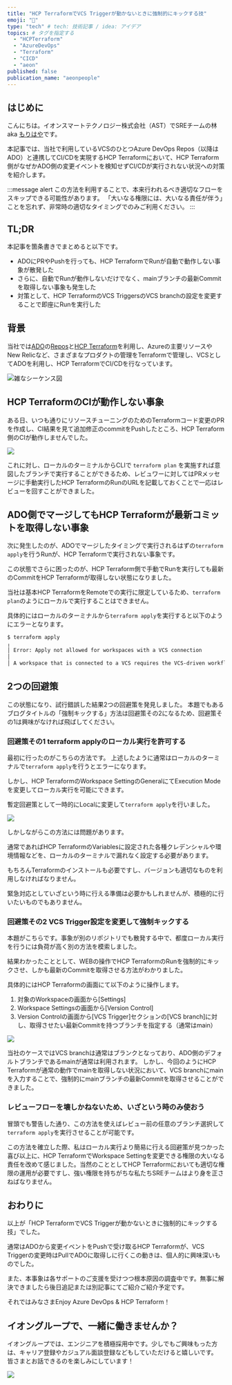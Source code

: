 ```yaml
---
title: "HCP TerraformでVCS Triggerが動かないときに強制的にキックする技"
emoji: "🦵"
type: "tech" # tech: 技術記事 / idea: アイデア
topics: # タグを指定する
  - "HCPTerraform"
  - "AzureDevOps"
  - "Terraform"
  - "CICD"
  - "aeon"
published: false
publication_name: "aeonpeople"
---
```


## はじめに

こんにちは。イオンスマートテクノロジー株式会社（AST）でSREチームの林 aka [もりはや](https://twitter.com/morihaya55)です。

本記事では、当社で利用しているVCSのひとつAzure DevOps Repos（以降はADO）と連携してCI/CDを実現するHCP Terraformにおいて、HCP Terraform側がなぜかADO側の変更イベントを検知せずCI/CDが実行されない状況への対策を紹介します。

:::message alert
この方法を利用することで、本来行われるべき適切なフローをスキップできる可能性があります。
「大いなる権限には、大いなる責任が伴う」ことを忘れず、非常時の適切なタイミングでのみご利用ください。
:::

## TL;DR

本記事を箇条書きでまとめると以下です。

- ADOにPRやPushを行っても、HCP TerraformでRunが自動で動作しない事象が散発した
- さらに、自動でRunが動作しないだけでなく、mainブランチの最新Commitを取得しない事象も発生した
- 対策として、HCP TerraformのVCS TriggersのVCS branchの設定を変更することで即座にRunを実行した


## 背景

当社では[ADO](https://azure.microsoft.com/ja-jp/products/devops/)の[Repos](https://azure.microsoft.com/ja-jp/products/devops/repos/)と[HCP Terraform](https://developer.hashicorp.com/terraform)を利用し、Azureの主要リソースやNew Relicなど、さまざまなプロダクトの管理をTerraformで管理し、VCSとしてADOを利用し、HCP TerraformでCI/CDを行なっています。

![雑なシーケンス図](/images/morihaya-20241107-hcp-terraform-force-run/2024-11-07-01-40-29.png)

## HCP TerraformのCIが動作しない事象

ある日、いつも通りにリソースチューニングのためのTerraformコード変更のPRを作成し、CI結果を見て追加修正のcommitをPushしたところ、HCP Terraform側のCIが動作しませんでした。

![](/images/morihaya-20241107-hcp-terraform-force-run/2024-11-07-01-48-10.png)

これに対し、ローカルのターミナルからCLIで `terraform plan` を実施すれば意図したブランチで実行することができるため、レビュワーに対してはPRメッセージに手動実行したHCP TerraformのRunのURLを記載しておくことで一応はレビューを回すことができました。

## ADO側でマージしてもHCP Terraformが最新コミットを取得しない事象

次に発生したのが、ADOでマージしたタイミングで実行されるはずの`terraform apply`を行うRunが、HCP Terraformで実行されない事象です。

この状態でさらに困ったのが、HCP Terraform側で手動でRunを実行しても最新のCommitをHCP Terraformが取得しない状態になりました。

当社は基本HCP TerraformをRemoteでの実行に限定しているため、`terraform plan`のようにローカルで実行することはできません。

具体的にはローカルのターミナルから`terraform apply`を実行すると以下のようにエラーとなります。

```sh
$ terraform apply
╷
│ Error: Apply not allowed for workspaces with a VCS connection
│ 
│ A workspace that is connected to a VCS requires the VCS-driven workflow to ensure that the VCS remains the single source of truth.
```

## 2つの回避策

この状態になり、試行錯誤した結果2つの回避策を発見しました。
本題でもあるブログタイトルの「強制キックする」方法は回避策その2になるため、回避策その1は興味がなければ飛ばしてください。

### 回避策その1 terraform applyのローカル実行を許可する

最初に行ったのがこちらの方法です。
上述したように通常はローカルのターミナルで`terraform apply`を行うとエラーになります。

しかし、HCP TerraformのWorkspace SettingのGeneralにてExecution Modeを変更してローカル実行を可能にできます。

暫定回避策として一時的にLocalに変更して`terraform apply`を行いました。

![](/images/morihaya-20241107-hcp-terraform-force-run/2024-11-07-02-01-44.png)

しかしながらこの方法には問題があります。

通常であればHCP TerraformのVariablesに設定された各種クレデンシャルや環境情報などを、ローカルのターミナルで漏れなく設定する必要があります。

もちろんTerraformのインストールも必要ですし、バージョンも適切なものを利用しなければなりません。

緊急対応としていざという時に行える準備は必要かもしれませんが、積極的に行いたいものでもありません。

### 回避策その2 VCS Trigger設定を変更して強制キックする

本題がこちらです。事象が別のリポジトリでも散発する中で、都度ローカル実行を行うには負荷が高く別の方法を模索しました。

結果わかったこととして、WEBの操作でHCP TerraformのRunを強制的にキックさせ、しかも最新のCommitを取得させる方法がわかりました。


具体的にはHCP Terraformの画面にて以下のように操作します。

1. 対象のWorkspaceの画面から[Settings]
2. Workspace Settingsの画面から[Version Control]
3. Version Controlの画面から[VCS Trigger]セクションの[VCS branch]に対し、取得させたい最新Commitを持つブランチを指定する（通常はmain）

![](/images/morihaya-20241107-hcp-terraform-force-run/2024-11-07-02-13-16.png)

当社のケースではVCS branchは通常はブランクとなっており、ADO側のデフォルトブランチであるmainが通常は利用されます。
しかし、今回のようにHCP Terraformが通常の動作でmainを取得しない状況において、VCS branchにmainを入力することで、強制的にmainブランチの最新Commitを取得させることができました。

### レビューフローを壊しかねないため、いざという時のみ使おう

冒頭でも警告した通り、この方法を使えばレビュー前の任意のブランチ選択して`terraform apply`を実行させることが可能です。

この方法を確立した際、私はローカル実行より簡易に行える回避策が見つかった喜び以上に、HCP TerraformでWorkspace Settingを変更できる権限の大いなる責任を改めて感じました。当然のこととしてHCP Terraformにおいても適切な権限の運用が必要ですし、強い権限を持ちがちな私たちSREチームはより身を正さねばなりません。

## おわりに

以上が「HCP TerraformでVCS Triggerが動かないときに強制的にキックする技」でした。

通常はADOから変更イベントをPushで受け取るHCP Terraformが、VCS Triggerの変更時はPullでADOに取得しに行くこの動きは、個人的に興味深いものでした。

また、本事象は各サポートのご支援を受けつつ根本原因の調査中です。無事に解決できましたら後日追記または別記事にてご紹介ご紹介予定です。

それではみなさまEnjoy Azure DevOps & HCP Terraform！

## イオングループで、一緒に働きませんか？

イオングループでは、エンジニアを積極採用中です。少しでもご興味もった方は、キャリア登録やカジュアル面談登録などもしていただけると嬉しいです。
皆さまとお話できるのを楽しみにしています！

[![](https://storage.googleapis.com/techhire-prd-assets/AEON/ATH_engineer_Zenn%E3%83%8F%E3%82%99%E3%83%8A%E3%83%BC.png)](https://engineer-recuruiting.aeon.info/)
